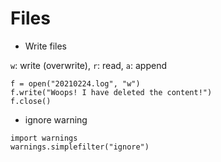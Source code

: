 # Files

* Write files

`w`: write (overwrite),
`r`: read,
`a`: append
```
f = open("20210224.log", "w")
f.write("Woops! I have deleted the content!")
f.close()
```

* ignore warning
```
import warnings
warnings.simplefilter("ignore")
```